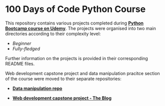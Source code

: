 # 100 Days of Code Python Course

This repository contains various projects completed during [**Python Bootcamp course on Udemy**](https://www.udemy.com/course/100-days-of-code "https://www.udemy.com/course/100-days-of-code"). The projects were organised into two main directories according to their complexity level:

- _Beginner_
- _Fully-fledged_

Further information on the projects is provided in their corresponding README files.

Web development capstone project and data manipulation pracitce section of the course were moved to their separate repositories:

- [**Data manipulation repo**](https://github.com/22skowron/Data-manipulation-practice "https://github.com/22skowron/Data-manipulation-practice")

- [**Web development capstone project - The Blog**](https://github.com/22skowron/Blog-webpage-flask "https://github.com/22skowron/Blog-webpage-flask")
